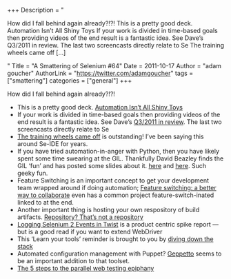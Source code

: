 +++
Description = "<p>How did I fall behind again already?!?! This is a pretty good deck. Automation Isn’t All Shiny Toys If your work is divided in time-based goals then providing videos of the end result is a fantastic idea. See Dave’s Q3/2011 in review. The last two screencasts directly relate to Se The training wheels came off […]</p>"
Title = "A Smattering of Selenium #64"
Date = 2011-10-17
Author = "adam goucher"
AuthorLink = "https://twitter.com/adamgoucher"
tags = ["smattering"]
categories = ["general"]
+++
<p>How did I fall behind again already?!?!</p>
<ul>
<li>This is a pretty good deck. <a href="http://speakerdeck.com/u/jimholmes/p/automation-isnt-all-shiny-toys">Automation Isn&#8217;t All Shiny Toys</a></li>
<li>If your work is divided in time-based goals then providing videos of the end result is a fantastic idea. See Dave&#8217;s <a href="http://blargon7.com/2011/10/q32011-in-review/">Q3/2011 in review</a>. The last two screencasts directly relate to Se</li>
<li><a href="http://aslakhellesoy.com/post/11055981222/the-training-wheels-came-off">The training wheels came off</a> is outstanding! I&#8217;ve been saying this around Se-IDE for years.</li>
<li>If you have tried automation-in-anger with Python, then you have likely spent some time swearing at the GIL. Thankfully David Beazley finds the GIL &#8216;fun&#8217; and has posted some slides about it. <a href="http://www.dabeaz.com/talks/EmbraceGIL/EmbracingGIL.pdf">here</a> and <a href="http://www.slideshare.net/dabeaz/in-search-of-the-perfect-global-interpreter-lock">here</a>. Such geeky fun.</li>
<li>Feature Switching is an important concept to get your development team wrapped around if doing automation; <a href="http://www.paulstack.co.uk/blog/post/feature-switching-a-better-way-to-collaborate.aspx">Feature switching: a better way to collaborate</a> even has a common project feature-switch-inated linked to at the end.</li>
<li>Another important thing is hosting your own respository of build artifacts. <a href="http://www.build-doctor.com/2011/10/10/repository-thats-not-a-repository/">Repository? That’s not a repository</a></li>
<li><a href="http://twist4all.wordpress.com/2011/05/21/logging-selenium-2-events-in-twist/">Logging Selenium 2 Events in Twist</a> is a product centric spike report &#8212; but is a good read if you want to extend WebDriver</li>
<li>This &#8216;Learn your tools&#8217; reminder is brought to you by <a href="http://blakesmith.me/2011/10/14/diving-down-the-stack.html">diving down the stack</a></li>
<li>Automated configuration management with Puppet? <a href="https://github.com/cloudsmith/geppetto">Geppetto</a> seems to be an important addition to that toolset.</li>
<li><a href="http://testerfield.com/the-5-steps-to-the-parallel-web-testing-epiphany/">The 5 steps to the parallel web testing epiphany</a></li>
</ul>


